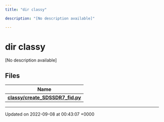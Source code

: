 ```yaml
---
title: "dir classy"

description: "[No description available]"

---
```


# dir classy

[No description available]

## Files

| Name           |
| -------------- |
| **[classy/create_SDSSDR7_fid.py](/documentation/code/files/create__sdssdr7__fid_8py/#file-create-sdssdr7-fid-py)**  |






-------------------------------

Updated on 2022-09-08 at 00:43:07 +0000
